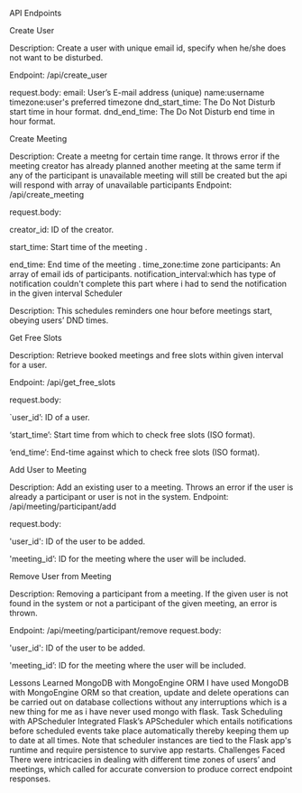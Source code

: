 API Endpoints

Create User

Description: Create a user with unique email id, specify when he/she does not want to be disturbed.

Endpoint: /api/create_user

request.body:
email: User’s E-mail address (unique)
name:username
timezone:user's preferred timezone
dnd_start_time: The Do Not Disturb start time in hour format.
dnd_end_time: The Do Not Disturb end time in hour format.

Create Meeting

Description: Create a meetng for certain time range. It throws error if the meeting creator has already planned another meeting at the same term if any of the participant is unavailable meeting will still be created but the api will respond with array of unavailable participants
Endpoint: /api/create_meeting

request.body:

creator_id: ID of the creator.

start_time: Start time of the meeting .

end_time: End time of the meeting .
time_zone:time zone
participants: An array of email ids of participants.
notification_interval:which has type of notification couldn't complete this part where i had to send the notification in the given interval
Scheduler

Description: This schedules reminders one hour before meetings start, obeying users’ DND times.

Get Free Slots

Description: Retrieve booked meetings and free slots within given interval for a user.

Endpoint: /api/get_free_slots

request.body:

`user_id’: ID of a user.

‘start_time’: Start time from which to check free slots (ISO format).

‘end_time‘: End-time against which to check free slots (ISO format).

Add User to Meeting

Description:  Add an existing user to a meeting. Throws an error if the user is already a participant or user is not in the system.
Endpoint: /api/meeting/participant/add

request.body:

'user_id': ID of the user to be added.

'meeting_id’: ID for the meeting where the user will be included.

Remove User from Meeting

Description: Removing a participant from a meeting. If the given user is not found in the system or not a participant of the given meeting, an error is thrown.

Endpoint: /api/meeting/participant/remove
request.body:

'user_id': ID of the user to be added.

'meeting_id’: ID for the meeting where the user will be included.

Lessons Learned
MongoDB with MongoEngine ORM
I have used MongoDB with MongoEngine ORM so that creation, update and delete operations can be carried out on database collections without any interruptions which is a new thing for me as i have never used mongo with flask.
Task Scheduling with APScheduler
Integrated Flask’s APScheduler which entails notifications before scheduled events take place automatically thereby keeping them up to date at all times. Note that scheduler instances are tied to the Flask app's runtime and require persistence to survive app restarts.
Challenges Faced
There were intricacies in dealing with different time zones of users’ and meetings, which called for accurate conversion to produce correct endpoint responses.
